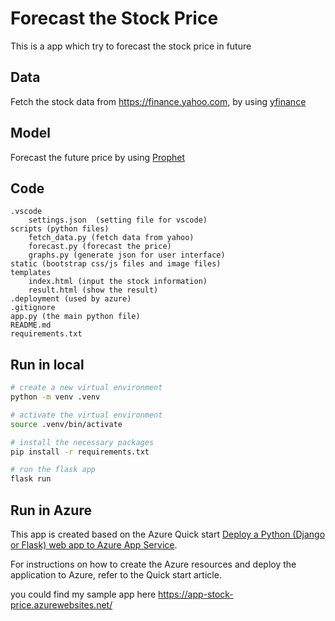 # Forecast the Stock Price

This is a app which try to forecast the stock price in future

## Data

Fetch the stock data from <https://finance.yahoo.com>, by using [yfinance](https://pypi.org/project/yfinance/)

## Model

Forecast the future price by using [Prophet](https://facebook.github.io/prophet/)

## Code

```text
.vscode
    settings.json  (setting file for vscode)
scripts (python files)
    fetch_data.py (fetch data from yahoo)
    forecast.py (forecast the price)
    graphs.py (generate json for user interface)
static (bootstrap css/js files and image files)
templates
    index.html (input the stock information)
    result.html (show the result)
.deployment (used by azure)
.gitignore
app.py (the main python file)
README.md
requirements.txt
```

## Run in local

```zsh
# create a new virtual environment
python -m venv .venv

# activate the virtual environment
source .venv/bin/activate

# install the necessary packages
pip install -r requirements.txt

# run the flask app
flask run
```

## Run in Azure

This app is created based on the Azure Quick start [Deploy a Python (Django or Flask) web app to Azure App Service](https://docs.microsoft.com/en-us/azure/app-service/quickstart-python).

For instructions on how to create the Azure resources and deploy the application to Azure, refer to the Quick start article.

you could find my sample app here <https://app-stock-price.azurewebsites.net/>
